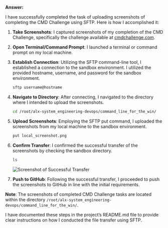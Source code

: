 **Answer:**

I have successfully completed the task of uploading screenshots of completing the CMD Challenge using SFTP. Here is how I accomplished it:

1. **Take Screenshots**: I captured screenshots of my completion of the CMD Challenge, specifically the challenge available at [cmdchallenge.com](https://cmdchallenge.com/#/find_primes).

2. **Open Terminal/Command Prompt**: I launched a terminal or command prompt on my local machine.

3. **Establish Connection**: Utilizing the SFTP command-line tool, I established a connection to the sandbox environment. I utilized the provided hostname, username, and password for the sandbox environment.

   ```bash
   sftp username@hostname
   ```

4. **Navigate to Directory**: After connecting, I navigated to the directory where I intended to upload the screenshots.

   ```bash
   cd /root/alx-system_engineering-devops/command_line_for_the_win/
   ```

5. **Upload Screenshots**: Employing the SFTP put command, I uploaded the screenshots from my local machine to the sandbox environment.

   ```bash
   put local_screenshot.png
   ```

6. **Confirm Transfer**: I confirmed the successful transfer of the screenshots by checking the sandbox directory.

   ```bash
   ls
   ```

   ![Screenshot of Successful Transfer](![image](https://github.com/ranaitsan123/alx-system_engineering-devops/assets/95276621/272ed67e-bc90-418f-9739-44e6a2850df3)
)

7. **Push to GitHub**: Following the successful transfer, I proceeded to push the screenshots to GitHub in line with the initial requirements.

**Note**: The screenshots of completed CMD Challenge tasks are located within the directory `/root/alx-system_engineering-devops/command_line_for_the_win/`.

I have documented these steps in the project’s README.md file to provide clear instructions on how I conducted the file transfer using SFTP.
